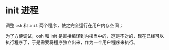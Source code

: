 # init 进程

调整 `osh` 和 `init` 两个程序，使之完全运行在用户内存空间；

为了方便调试，osh 和 init 是直接编译到内核当中的，这是不对的，现在已经可以执行程序了，于是需要将程序独立出来，作为一个用户程序来执行。

